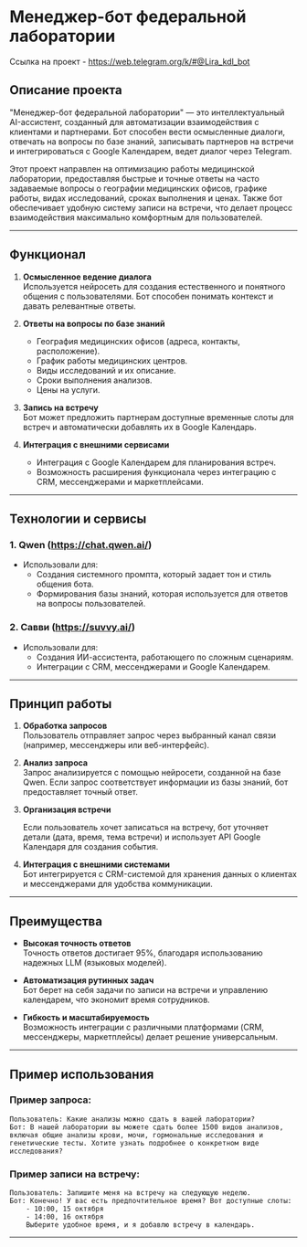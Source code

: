 # Менеджер-бот федеральной лаборатории
Ссылка на проект - https://web.telegram.org/k/#@Lira_kdl_bot

## Описание проекта

"Менеджер-бот федеральной лаборатории" — это интеллектуальный AI-ассистент, созданный для автоматизации взаимодействия с клиентами и партнерами. Бот способен вести осмысленные диалоги, отвечать на вопросы по базе знаний, записывать партнеров на встречи и интегрироваться с Google Календарем, ведет диалог через Telegram.

Этот проект направлен на оптимизацию работы медицинской лаборатории, предоставляя быстрые и точные ответы на часто задаваемые вопросы о географии медицинских офисов, графике работы, видах исследований, сроках выполнения и ценах. Также бот обеспечивает удобную систему записи на встречи, что делает процесс взаимодействия максимально комфортным для пользователей.

---

## Функционал

1. **Осмысленное ведение диалога**  
   Используется нейросеть для создания естественного и понятного общения с пользователями. Бот способен понимать контекст и давать релевантные ответы.

2. **Ответы на вопросы по базе знаний**  
   - География медицинских офисов (адреса, контакты, расположение).  
   - График работы медицинских центров.  
   - Виды исследований и их описание.  
   - Сроки выполнения анализов.  
   - Цены на услуги.  

3. **Запись на встречу**  
   Бот может предложить партнерам доступные временные слоты для встреч и автоматически добавлять их в Google Календарь.

4. **Интеграция с внешними сервисами**  
   - Интеграция с Google Календарем для планирования встреч.  
   - Возможность расширения функционала через интеграцию с CRM, мессенджерами и маркетплейсами.

---

## Технологии и сервисы

### 1. **Qwen** (https://chat.qwen.ai/)  
   - Использовали для:  
     - Создания системного промпта, который задает тон и стиль общения бота.  
     - Формирования базы знаний, которая используется для ответов на вопросы пользователей.  

### 2. **Савви** (https://suvvy.ai/)  
   - Использовали для:  
     - Создания ИИ-ассистента, работающего по сложным сценариям.  
     - Интеграции с CRM, мессенджерами и Google Календарем.  

---

## Принцип работы

1. **Обработка запросов**  
   Пользователь отправляет запрос через выбранный канал связи (например, мессенджеры или веб-интерфейс).  

2. **Анализ запроса**  
   Запрос анализируется с помощью нейросети, созданной на базе Qwen. Если запрос соответствует информации из базы знаний, бот предоставляет точный ответ.  

3. **Организация встречи**

   Если пользователь хочет записаться на встречу, бот уточняет детали (дата, время, тема встречи) и использует API Google Календаря для создания события.  

5. **Интеграция с внешними системами**  
   Бот интегрируется с CRM-системой для хранения данных о клиентах и мессенджерами для удобства коммуникации.  

---

## Преимущества

- **Высокая точность ответов**  
  Точность ответов достигает 95%, благодаря использованию надежных LLM (языковых моделей).  

- **Автоматизация рутинных задач**  
  Бот берет на себя задачи по записи на встречи и управлению календарем, что экономит время сотрудников.  

- **Гибкость и масштабируемость**  
  Возможность интеграции с различными платформами (CRM, мессенджеры, маркетплейсы) делает решение универсальным.  

---

## Пример использования

### Пример запроса:
```
Пользователь: Какие анализы можно сдать в вашей лаборатории?
Бот: В нашей лаборатории вы можете сдать более 1500 видов анализов, включая общие анализы крови, мочи, гормональные исследования и генетические тесты. Хотите узнать подробнее о конкретном виде исследования?
```

### Пример записи на встречу:
```
Пользователь: Запишите меня на встречу на следующую неделю.
Бот: Конечно! У вас есть предпочтительное время? Вот доступные слоты:  
    - 10:00, 15 октября  
    - 14:00, 16 октября  
    Выберите удобное время, и я добавлю встречу в календарь.
```

---

